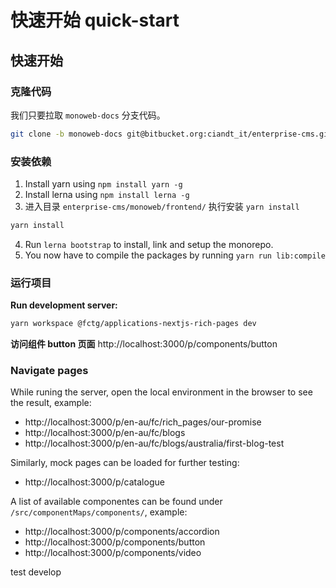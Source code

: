 # 快速开始 quick-start

## 快速开始

### 克隆代码
我们只要拉取 `monoweb-docs` 分支代码。

```bash
git clone -b monoweb-docs git@bitbucket.org:ciandt_it/enterprise-cms.git
```


### 安装依赖
1. Install yarn using `npm install yarn -g`
2. Install lerna using `npm install lerna -g`
3. 进入目录 `enterprise-cms/monoweb/frontend/` 执行安装 `yarn install`

```bash
yarn install
```

4. Run `lerna bootstrap` to install, link and setup the monorepo.
5. You now have to compile the packages by running `yarn run lib:compile`

### 运行项目
**Run development server:**
```bash
yarn workspace @fctg/applications-nextjs-rich-pages dev
```
**访问组件 button 页面**
http://localhost:3000/p/components/button

### Navigate pages
While runing the server, open the local environment in the browser to see the result, example:
- http://localhost:3000/p/en-au/fc/rich_pages/our-promise
- http://localhost:3000/p/en-au/fc/blogs
- http://localhost:3000/p/en-au/fc/blogs/australia/first-blog-test

Similarly, mock pages can be loaded for further testing:
- http://localhost:3000/p/catalogue

A list of available componentes can be found under `/src/componentMaps/components/`, example:

- http://localhost:3000/p/components/accordion
- http://localhost:3000/p/components/button
- http://localhost:3000/p/components/video


test develop